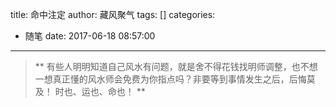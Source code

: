 title: 命中注定
author: 藏风聚气
tags: []
categories:
  - 随笔
date: 2017-06-18 08:57:00
---
>**
有些人明明知道自己风水有问题，就是舍不得花钱找明师调整，也不想一想真正懂的风水师会免费为你指点吗？非要等到事情发生之后，后悔莫及！
时也、运也、命也！
**